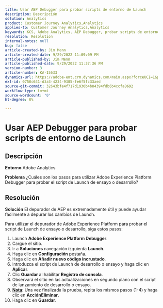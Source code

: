 ```yaml
---
title: Usar AEP Debugger para probar scripts de entorno de Launch
description: Descripción
solution: Analytics
product: Customer Journey Analytics,Analytics
applies-to: Customer Journey Analytics,Analytics
keywords: KCS, Adobe Analytics, AEP Debugger, probar scripts de entorno de Launch, Adobe Experience Platform, cómo
resolution: Resolution
internal-notes: null
bug: false
article-created-by: Jim Menn
article-created-date: 9/29/2022 11:09:09 PM
article-published-by: Jim Menn
article-published-date: 9/29/2022 11:37:36 PM
version-number: 3
article-number: KA-15633
dynamics-url: https://adobe-ent.crm.dynamics.com/main.aspx?forceUCI=1&pagetype=entityrecord&etn=knowledgearticle&id=82e3aeb3-4b40-ed11-9db1-0022480866ad
exl-id: 0750c641-d3a3-4234-9305-fe6f5fc33aed
source-git-commit: 32643bfe4f717d1930b4b84394fdb6b4ccfa8692
workflow-type: tm+mt
source-wordcount: '0'
ht-degree: 0%

---
```


# Usar AEP Debugger para probar scripts de entorno de Launch

## Descripción


<b>Entorno</b>
Adobe Analytics

<b>Problema</b>
¿Cuáles son los pasos para utilizar Adobe Experience Platform Debugger para probar el script de Launch de ensayo o desarrollo?


## Resolución


<b>Solución</b>
El depurador de AEP es extremadamente útil y puede ayudar fácilmente a depurar los cambios de Launch.

Para utilizar el depurador de Adobe Experience Platform para probar el script de Launch de ensayo o desarrollo, siga estos pasos:

1. Launch <b>Adobe Experience Platform Debugger</b>.
2. Cargue el sitio.
3. Ir a <b>Soluciones</b> navegación izquierda  <b>Launch</b>.
4. Haga clic en <b>Configuración</b> pestaña.
5. Haga clic en <b>Añadir nuevo código incrustado</b>.
6. Introduzca el script de Launch de desarrollo o ensayo y haga clic en <b>Aplicar</b>.
7. Clic <b>Guardar</b> al habilitar <b>Registro de consola</b>.
8. Observará el sitio en las actualizaciones en segundo plano con el script de lanzamiento de desarrollo o ensayo.
9. <b><u>Nota</u></b>: Una vez finalizada la prueba, repita los mismos pasos (1-4) y haga clic en <b>Acción</b><b>Eliminar</b>.
10. Haga clic en <b>Guardar</b>.
